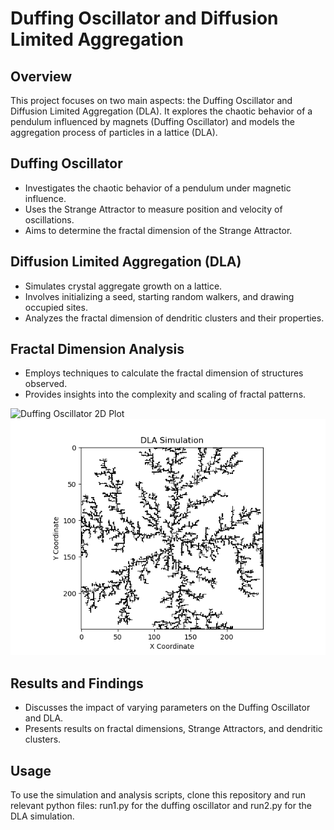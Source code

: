 # Duffing Oscillator and Diffusion Limited Aggregation

## Overview
This project focuses on two main aspects: the Duffing Oscillator and Diffusion Limited Aggregation (DLA). It explores the chaotic behavior of a pendulum influenced by magnets (Duffing Oscillator) and models the aggregation process of particles in a lattice (DLA).

## Duffing Oscillator
- Investigates the chaotic behavior of a pendulum under magnetic influence.
- Uses the Strange Attractor to measure position and velocity of oscillations.
- Aims to determine the fractal dimension of the Strange Attractor.

## Diffusion Limited Aggregation (DLA)
- Simulates crystal aggregate growth on a lattice.
- Involves initializing a seed, starting random walkers, and drawing occupied sites.
- Analyzes the fractal dimension of dendritic clusters and their properties.

## Fractal Dimension Analysis
- Employs techniques to calculate the fractal dimension of structures observed.
- Provides insights into the complexity and scaling of fractal patterns.

![Duffing Oscillator 2D Plot](images/duffing_oscillator.png)
![DLA Plot](images/dla_250x250_9000.png)

## Results and Findings
- Discusses the impact of varying parameters on the Duffing Oscillator and DLA.
- Presents results on fractal dimensions, Strange Attractors, and dendritic clusters.

## Usage
To use the simulation and analysis scripts, clone this repository and run relevant python files: run1.py for the duffing oscillator and run2.py for the DLA simulation.



